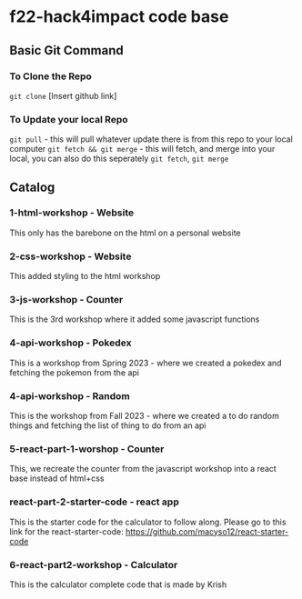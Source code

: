 # f22-hack4impact code base 

## Basic Git Command 
### To Clone the Repo 
`git clone` [Insert github link]

### To Update your local Repo 
`git pull` - this will pull whatever update there is from this repo to your local computer 
`git fetch && git merge` - this will fetch, and merge into your local, you can also do this seperately `git fetch`, `git merge`

## Catalog


### 1-html-workshop - Website
This only has the barebone on the html on a personal website

### 2-css-workshop - Website
This added styling to the html workshop

### 3-js-workshop - Counter
This is the 3rd workshop where it added some javascript functions 

### 4-api-workshop - Pokedex
This is a workshop from Spring 2023 - where we created a pokedex and fetching the pokemon from the api 

### 4-api-workshop - Random
This is the workshop from Fall 2023 - where we created a to do random things and fetching the list of thing to do from an api

### 5-react-part-1-worshop - Counter
This, we recreate the counter from the javascript workshop into a react base instead of html+css

### react-part-2-starter-code - react app
This is the starter code for the calculator to follow along. Please go to this link for the react-starter-code: https://github.com/macyso12/react-starter-code

### 6-react-part2-workshop - Calculator
This is the calculator complete code that is made by Krish 
